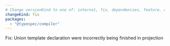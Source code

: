 ```yaml
---
# Change versionKind to one of: internal, fix, dependencies, feature, deprecation, breaking
changeKind: fix
packages:
  - "@typespec/compiler"
---
```


Fix: Union template declaration were incorrectly being finished in projection
